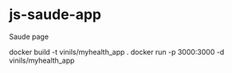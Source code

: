 # js-saude-app
Saude page

docker build -t vinils/myhealth_app .
docker run -p 3000:3000 -d vinils/myhealth_app
